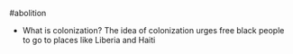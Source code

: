 #abolition 
- What is colonization?
	The idea of colonization urges free black people to go to places like Liberia and Haiti